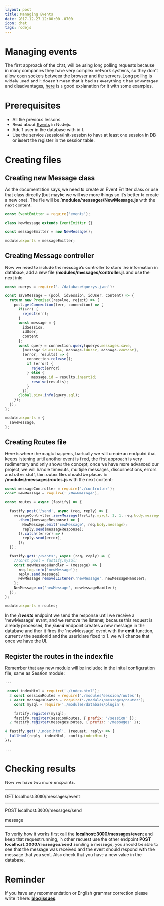 ```yaml
---
layout: post
title: Managing Events
date: 2017-12-27 12:00:00 -0700
icon: chat
tags: nodejs
---
```


# Managing events

The first approach of the chat, will be using long polling requests because in many companies they have very complex network systems, so they don't allow open sockets between the browser and the servers. Long polling is widely used and it doesn't mean that is bad as everything it has advantages and disadvantages, [here](http://dsheiko.com/weblog/websockets-vs-sse-vs-long-polling) is a good explanation for it with some examples.

# Prerequisites
 
- All the previous lessons.
- Read about [Events](https://nodejs.org/docs/latest-v8.x/api/events.html) in Nodejs.
- Add 1 user in the database with id 1.
- Use the service /session/init-session to have at least one session in DB or insert the register in the session table.

# Creating files

## Creating new Message class

As the documentation says, we need to create an Event Emitter class or use that class directly (but maybe we will use more things so it's better to create a new one). The file will be **/modules/messages/NewMessage.js** with the next content:

```javascript
const EventEmitter = require('events');

class NewMessage extends EventEmitter {}

const messageEmitter = new NewMessage();

module.exports = messageEmitter;
```

## Creating Message controller

Now we need to include the message's controller to store the information in database, add a new file **/modules/messages/controller.js** and use the next info

```javascript
const querys = require('../database/querys.json');

const saveMessage = (pool, idSession, idUser, content) => {
  return new Promise((resolve, reject) => {
    pool.getConnection((err, connection) => {
      if(err) {
        reject(err);
      }
      const message = {
        idSession,
        idUser,
        content
      };
      const query = connection.query(querys.messages.save,
        [message.idSession, message.idUser, message.content],
        (error, results) => {
          connection.release();
          if (error) {
            reject(error);
          } else {
            message.id = results.insertId;
            resolve(results);
          }
        });
      global.pino.info(query.sql);
    });
  });
};

module.exports = {
  saveMessage,
};
```

## Creating Routes file

Here is where the magic happens, basically we will create an endpoint that keeps listening until another event is fired, the first approach is very rudimentary and only shows the concept; once we have more advanced our project, we will handle timeouts, multiple messages, disconnections, errors and other stuff, the routes files should be placed in **/modules/messages/routes.js** with the next content:

```javascript
const messageController = require('./controller');
const NewMessage = require('./NewMessage');

const routes = async (fastify) => {

  fastify.post('/send', async (req, reply) => {
    messageController.saveMessage(fastify.mysql, 1, 1, req.body.message)
      .then((messageResponse) => {
        NewMessage.emit('newMessage', req.body.message);
        reply.send(messageResponse);
      }).catch((error) => {
        reply.send(error);
      });
  });

  fastify.get('/events', async (req, reply) => {
    //const pool = fastify.mysql;
    const newMessageHandler = (message) => {
      req.log.info('newMessage');
      reply.send(message);
      NewMessage.removeListener('newMessage', newMessageHandler);
    };
    NewMessage.on('newMessage', newMessageHandler);
  });
};

module.exports = routes;
```

In the ***/events*** endpoint we send the response until we receive a 'newMessage' event, and we remove the listener, because this request is already processed, the ***/send*** endpoint creates a new message in the database and then it fires the 'newMessage' event with the **emit** function, currently the sessionId and the userId are fixed to 1, we will change that once we have the UI.

## Register the routes in the index file

Remember that any new module will be included in the initial configuration file, same as Session module:

```javascript
...

 const indexHtml = require('./index.html');
  3 const sessionRoutes = require('./modules/session/routes');
  1 const messagesRoutes = require('./modules/messages/routes');
    const mysql = require('./modules/database/plugin');

    fastify.register(mysql);
    fastify.register(sessionRoutes, { prefix: '/session' });
  2 fastify.register(messagesRoutes, { prefix: '/messages' });

4 fastify.get('/index.html', (request, reply) => {
  fullHtml(reply, indexHtml, config.indexHtml);
});

...
```

# Checking results

Now we have two more endpoints:

___


GET localhost:3000/messages/event

___

POST localhost:3000/messages/send

message

___

To verify how it works first call the **localhost:3000/messages/event** and keep that request running, in other request use the other endpoint **POST localhost:3000/messages/send** sending a message, you should be able to see that the message was received and the event should respond with the message that you sent. Also check that you have a new value in the database.

# Reminder

If you have any recommendation or English grammar correction please write it here:  **[blog issues](https://github.com/betotto/blog/issues)**.